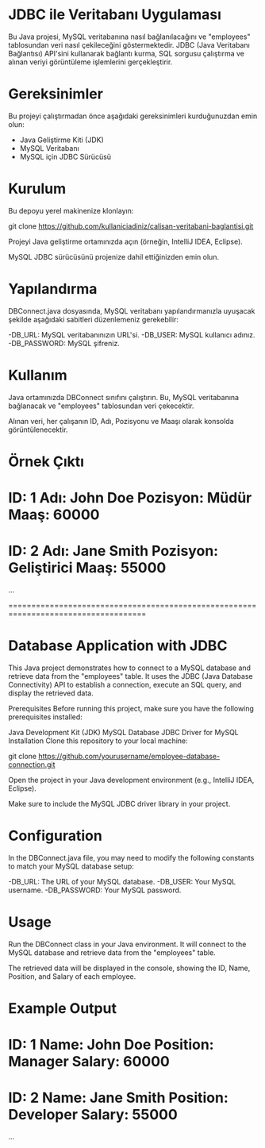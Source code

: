 # JDBC ile Veritabanı Uygulaması

Bu Java projesi, MySQL veritabanına nasıl bağlanılacağını ve "employees" tablosundan veri nasıl çekileceğini göstermektedir.
JDBC (Java Veritabanı Bağlantısı) API'sini kullanarak bağlantı kurma, SQL sorgusu çalıştırma ve alınan veriyi görüntüleme işlemlerini gerçekleştirir.

# Gereksinimler

Bu projeyi çalıştırmadan önce aşağıdaki gereksinimleri kurduğunuzdan emin olun:

- Java Geliştirme Kiti (JDK)
- MySQL Veritabanı
- MySQL için JDBC Sürücüsü

# Kurulum

Bu depoyu yerel makinenize klonlayın:

git clone https://github.com/kullaniciadiniz/calisan-veritabani-baglantisi.git

Projeyi Java geliştirme ortamınızda açın (örneğin, IntelliJ IDEA, Eclipse).

MySQL JDBC sürücüsünü projenize dahil ettiğinizden emin olun.

# Yapılandırma
DBConnect.java dosyasında, MySQL veritabanı yapılandırmanızla uyuşacak şekilde aşağıdaki sabitleri düzenlemeniz gerekebilir:

-DB_URL: MySQL veritabanınızın URL'si.
-DB_USER: MySQL kullanıcı adınız.
-DB_PASSWORD: MySQL şifreniz.

# Kullanım
Java ortamınızda DBConnect sınıfını çalıştırın. Bu, MySQL veritabanına bağlanacak ve "employees" tablosundan veri çekecektir.

Alınan veri, her çalışanın ID, Adı, Pozisyonu ve Maaşı olarak konsolda görüntülenecektir.

# Örnek Çıktı

ID: 1
Adı: John Doe
Pozisyon: Müdür
Maaş: 60000
=============================================
ID: 2
Adı: Jane Smith
Pozisyon: Geliştirici
Maaş: 55000
=============================================
...

====================================================================================

# Database Application with JDBC
This Java project demonstrates how to connect to a MySQL database and retrieve data from the "employees" table. It uses the JDBC (Java Database Connectivity) API to establish a connection, execute an SQL query, and display the retrieved data.

Prerequisites
Before running this project, make sure you have the following prerequisites installed:

Java Development Kit (JDK)
MySQL Database
JDBC Driver for MySQL
Installation
Clone this repository to your local machine:

git clone https://github.com/yourusername/employee-database-connection.git

Open the project in your Java development environment (e.g., IntelliJ IDEA, Eclipse).

Make sure to include the MySQL JDBC driver library in your project.

# Configuration
In the DBConnect.java file, you may need to modify the following constants to match your MySQL database setup:

-DB_URL: The URL of your MySQL database.
-DB_USER: Your MySQL username.
-DB_PASSWORD: Your MySQL password.

# Usage
Run the DBConnect class in your Java environment. It will connect to the MySQL database and retrieve data from the "employees" table.

The retrieved data will be displayed in the console, showing the ID, Name, Position, and Salary of each employee.

# Example Output

ID: 1
Name: John Doe
Position: Manager
Salary: 60000
=============================================
ID: 2
Name: Jane Smith
Position: Developer
Salary: 55000
=============================================
...

